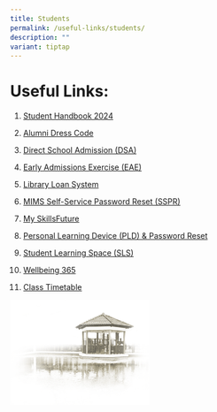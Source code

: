 ```yaml
---
title: Students
permalink: /useful-links/students/
description: ""
variant: tiptap
---
```

<h1><strong>Useful Links:</strong></h1>
<ol data-tight="true" class="tight">
<li>
<p><a href="/files/2024_CCHY_Handbook.pdf" rel="noopener noreferrer nofollow" target="_blank">Student Handbook 2024</a>
</p>
</li>
<li>
<p><a href="/our-community/chung-cheng-family/chung-cheng-high-school-yishun-alumni" rel="noopener noreferrer nofollow" target="_blank">Alumni Dress Code</a>
</p>
</li>
<li>
<p><a href="/admission/direct-school-admission-dsa" rel="noopener noreferrer nofollow" target="_blank">Direct School Admission (DSA)</a>
</p>
</li>
<li>
<p><a href="https://eae.polytechnic.edu.sg/eaeStudIns/menu.jsp" rel="noopener noreferrer nofollow" target="_blank">Early Admissions Exercise (EAE)</a>
</p>
</li>
<li>
<p><a href="https://schoolibrary.moe.edu.sg/chungchenghighyishun" rel="noopener noreferrer nofollow" target="_blank">Library Loan System</a>
</p>
</li>
<li>
<p><a href="https://mims.moe.gov.sg/sspr" rel="noopener noreferrer nofollow" target="_blank">MIMS Self-Service Password Reset (SSPR)</a>
</p>
</li>
<li>
<p><a href="https://www.myskillsfuture.gov.sg/content/student/en/secondary.html" rel="noopener noreferrer nofollow" target="_blank">My SkillsFuture</a>
</p>
</li>
<li>
<p><a href="/personal-learning-device-pld-password-reset/" rel="noopener noreferrer nofollow" target="_blank">Personal Learning Device (PLD) &amp; Password Reset</a>
</p>
</li>
<li>
<p><a href="https://vle.learning.moe.edu.sg/login" rel="noopener noreferrer nofollow" target="_blank">Student Learning Space (SLS)</a>
</p>
</li>
<li>
<p><a href="/our-curriculum/student-development/wellbeing-365" rel="noopener noreferrer nofollow" target="_blank">Wellbeing 365</a>
</p>
</li>
<li>
<p><a href="https://cchy.edupage.org/timetable" rel="noopener noreferrer nofollow" target="_blank">Class Timetable</a>
</p>
</li>
</ol>
<div class="isomer-image-wrapper">
<img style="width:50%" height="auto" width="100%" src="/images/pavilion.png">
</div>
<p></p>